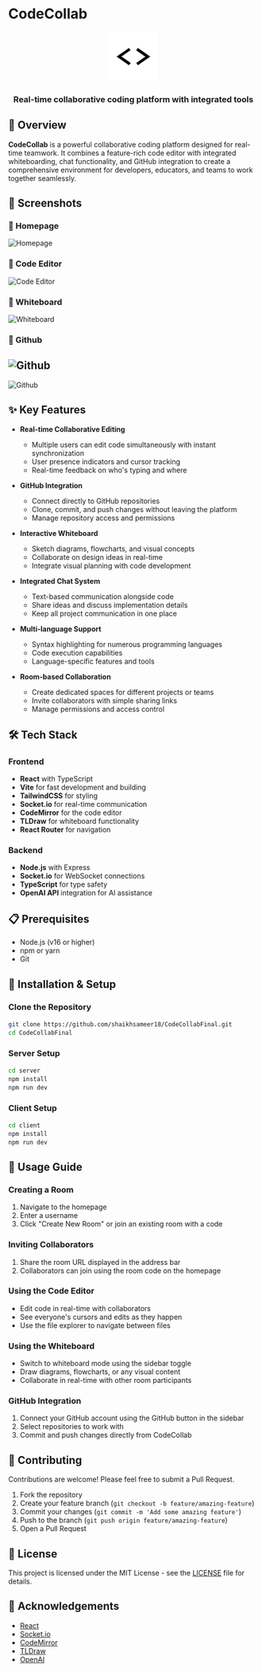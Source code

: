 # CodeCollab

<div align="center">
  <img src="client/public/favicon.png" alt="CodeCollab Logo" width="100" />
  <h3>Real-time collaborative coding platform with integrated tools</h3>
</div>

## 🚀 Overview

**CodeCollab** is a powerful collaborative coding platform designed for real-time teamwork. It combines a feature-rich code editor with integrated whiteboarding, chat functionality, and GitHub integration to create a comprehensive environment for developers, educators, and teams to work together seamlessly.

## 📸 Screenshots

### 🔹 Homepage
![Homepage](https://i.postimg.cc/2yPYZJ8b/ca99c1109d6f490b837de4836762e591.jpg)

### 🔹 Code Editor
![Code Editor](https://i.postimg.cc/FKZhBDG8/a92bfb91daba4869990ceb63bceac04c.jpg)

### 🔹 Whiteboard
![Whiteboard](https://i.postimg.cc/vZPs7cBw/75aa970fe3d2402393da7947bba1e3cb.jpg)

### 🔹 Github
![Github](https://i.postimg.cc/pr8WqxSY/43e56b4d19474d14a76061a5e27b4b61.jpg)
---
![Github](https://i.postimg.cc/pdXdxw9R/b29899bead4f4177a0d1a37e515eea1f.jpg)


## ✨ Key Features

- **Real-time Collaborative Editing**
  - Multiple users can edit code simultaneously with instant synchronization
  - User presence indicators and cursor tracking
  - Real-time feedback on who's typing and where

- **GitHub Integration**
  - Connect directly to GitHub repositories
  - Clone, commit, and push changes without leaving the platform
  - Manage repository access and permissions

- **Interactive Whiteboard**
  - Sketch diagrams, flowcharts, and visual concepts
  - Collaborate on design ideas in real-time
  - Integrate visual planning with code development

- **Integrated Chat System**
  - Text-based communication alongside code
  - Share ideas and discuss implementation details
  - Keep all project communication in one place

- **Multi-language Support**
  - Syntax highlighting for numerous programming languages
  - Code execution capabilities
  - Language-specific features and tools

- **Room-based Collaboration**
  - Create dedicated spaces for different projects or teams
  - Invite collaborators with simple sharing links
  - Manage permissions and access control

## 🛠️ Tech Stack

### Frontend
- **React** with TypeScript
- **Vite** for fast development and building
- **TailwindCSS** for styling
- **Socket.io** for real-time communication
- **CodeMirror** for the code editor
- **TLDraw** for whiteboard functionality
- **React Router** for navigation

### Backend
- **Node.js** with Express
- **Socket.io** for WebSocket connections
- **TypeScript** for type safety
- **OpenAI API** integration for AI assistance

## 📋 Prerequisites

- Node.js (v16 or higher)
- npm or yarn
- Git

## 🔧 Installation & Setup

### Clone the Repository

```bash
git clone https://github.com/shaikhsameer18/CodeCollabFinal.git
cd CodeCollabFinal
```

### Server Setup

```bash
cd server
npm install
npm run dev
```

### Client Setup

```bash
cd client
npm install
npm run dev
```

## 📖 Usage Guide

### Creating a Room
1. Navigate to the homepage
2. Enter a username
3. Click "Create New Room" or join an existing room with a code

### Inviting Collaborators
1. Share the room URL displayed in the address bar
2. Collaborators can join using the room code on the homepage

### Using the Code Editor
- Edit code in real-time with collaborators
- See everyone's cursors and edits as they happen
- Use the file explorer to navigate between files

### Using the Whiteboard
- Switch to whiteboard mode using the sidebar toggle
- Draw diagrams, flowcharts, or any visual content
- Collaborate in real-time with other room participants

### GitHub Integration
1. Connect your GitHub account using the GitHub button in the sidebar
2. Select repositories to work with
3. Commit and push changes directly from CodeCollab

## 🤝 Contributing

Contributions are welcome! Please feel free to submit a Pull Request.

1. Fork the repository
2. Create your feature branch (`git checkout -b feature/amazing-feature`)
3. Commit your changes (`git commit -m 'Add some amazing feature'`)
4. Push to the branch (`git push origin feature/amazing-feature`)
5. Open a Pull Request

## 📜 License

This project is licensed under the MIT License - see the [LICENSE](LICENSE) file for details.

## 🙏 Acknowledgements

- [React](https://reactjs.org/)
- [Socket.io](https://socket.io/)
- [CodeMirror](https://codemirror.net/)
- [TLDraw](https://www.tldraw.com/)
- [OpenAI](https://openai.com/)
